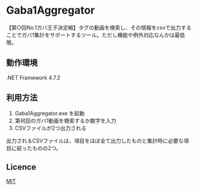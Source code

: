 ﻿﻿﻿Gaba1Aggregator
====

【第○回No.1ガバ王子決定戦】タグの動画を検索し、その情報をcsvで出力することでガバ1集計をサポートするツール。ただし機能や例外対応なんかは最低限。

## 動作環境

.NET Framework 4.7.2

## 利用方法

1. Gaba1Aggregator.exe を起動
2. 第何回のガバ1動画を検索するか数字を入力
3. CSVファイルが2つ出力される

出力されるCSVファイルは、項目をほぼ全て出力したものと集計時に必要な項目に絞ったものの2つ。

## Licence

[MIT](https://github.com/Onju013/Gaba1Aggregator/blob/master/LICENSE)


